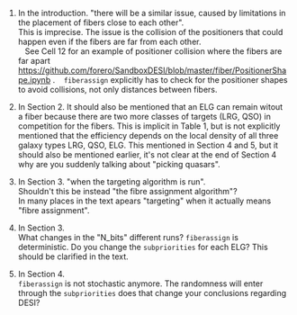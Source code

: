 
1. In the introduction. "there will be a similar issue, caused by limitations in the placement of fibers close to each other".  
    This is imprecise. The issue is the collision of the positioners that could happen even if the fibers are far from each other.  
    See Cell 12 for an example of positioner collision where the fibers are far apart https://github.com/forero/SandboxDESI/blob/master/fiber/PositionerShape.ipynb . 
    `fiberassign` explicitly has to check for the positioner shapes to avoid collisions, not only distances between fibers.
    
2. In Section 2. It should also be mentioned that an ELG can remain witout a fiber because there are two more classes of targets (LRG, QSO) in competition for the fibers. This is implicit in Table 1, but is not explicitly mentioned that the efficiency depends on the 
local density of all three galaxy types LRG, QSO, ELG. This mentioned in Section 4 and 5, but it should also be mentioned earlier, 
it's not clear at the end of Section 4 why are you suddenly talking about "picking quasars".

3. In Section 3. "when the targeting algorithm is run".  
    Shouldn't this be instead "the fibre assignment algorithm"?  
    In many places in the text apears "targeting" when it actually means "fibre assignment". 
    
4. In Section 3.  
    What changes in the "N_bits" different runs? `fiberassign` is deterministic. Do you change the `subpriorities` for each ELG?
    This should be clarified in the text.

5. In Section 4.  
    `fiberassign` is not stochastic anymore. The randomness will enter through the `subpriorities` does that change your conclusions regarding DESI?
    




